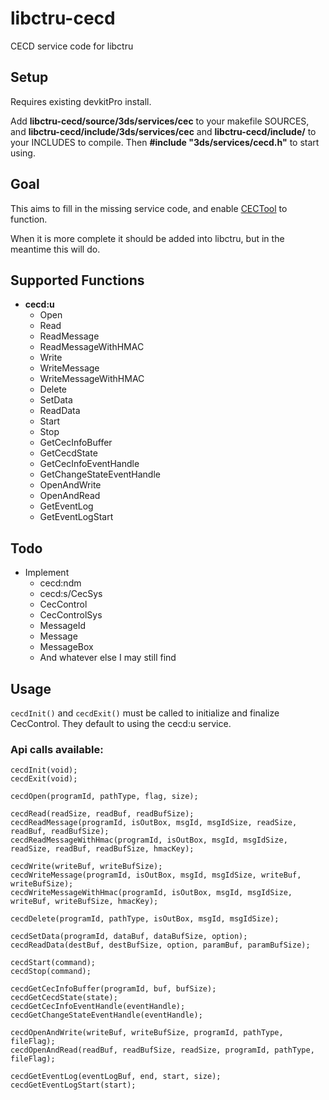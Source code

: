 # libctru-cecd
CECD service code for libctru

## Setup
Requires existing devkitPro install.

Add **libctru-cecd/source/3ds/services/cec** to your makefile SOURCES, and **libctru-cecd/include/3ds/services/cec** and **libctru-cecd/include/** to your INCLUDES to compile. Then **#include "3ds/services/cecd.h"** to start using.

## Goal
This aims to fill in the missing service code, and enable [CECTool](https://github.com/NarcolepticK/CECTool) to function.

When it is more complete it should be added into libctru, but in the meantime this will do.

## Supported Functions
- **cecd:u**
  - Open
  - Read
  - ReadMessage
  - ReadMessageWithHMAC
  - Write
  - WriteMessage
  - WriteMessageWithHMAC
  - Delete
  - SetData
  - ReadData
  - Start
  - Stop
  - GetCecInfoBuffer
  - GetCecdState
  - GetCecInfoEventHandle
  - GetChangeStateEventHandle
  - OpenAndWrite
  - OpenAndRead
  - GetEventLog
  - GetEventLogStart

## Todo
- Implement
  - cecd:ndm
  - cecd:s/CecSys
  - CecControl
  - CecControlSys
  - MessageId
  - Message
  - MessageBox
  - And whatever else I may still find

## Usage
`cecdInit()` and `cecdExit()` must be called to initialize and finalize CecControl. They default to using the cecd:u service.

### Api calls available:
```
cecdInit(void);
cecdExit(void);

cecdOpen(programId, pathType, flag, size);

cecdRead(readSize, readBuf, readBufSize);
cecdReadMessage(programId, isOutBox, msgId, msgIdSize, readSize, readBuf, readBufSize);
cecdReadMessageWithHmac(programId, isOutBox, msgId, msgIdSize, readSize, readBuf, readBufSize, hmacKey);

cecdWrite(writeBuf, writeBufSize);
cecdWriteMessage(programId, isOutBox, msgId, msgIdSize, writeBuf, writeBufSize);
cecdWriteMessageWithHmac(programId, isOutBox, msgId, msgIdSize, writeBuf, writeBufSize, hmacKey);

cecdDelete(programId, pathType, isOutBox, msgId, msgIdSize);

cecdSetData(programId, dataBuf, dataBufSize, option);
cecdReadData(destBuf, destBufSize, option, paramBuf, paramBufSize);

cecdStart(command);
cecdStop(command);

cecdGetCecInfoBuffer(programId, buf, bufSize);
cecdGetCecdState(state);
cecdGetCecInfoEventHandle(eventHandle);
cecdGetChangeStateEventHandle(eventHandle);

cecdOpenAndWrite(writeBuf, writeBufSize, programId, pathType, fileFlag);
cecdOpenAndRead(readBuf, readBufSize, readSize, programId, pathType, fileFlag);

cecdGetEventLog(eventLogBuf, end, start, size);
cecdGetEventLogStart(start);
```
